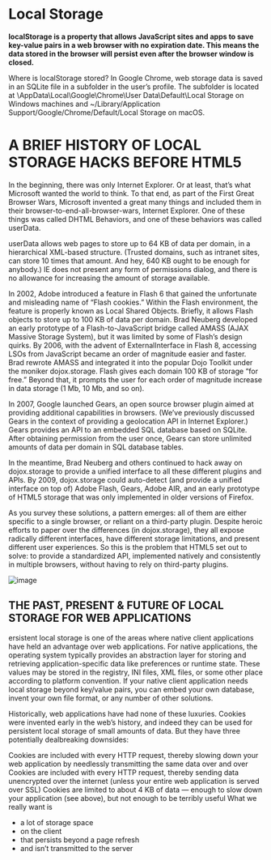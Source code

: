 # Local Storage


**localStorage is a property that allows JavaScript sites and apps to save key-value pairs in a web browser with no expiration date.
This means the data stored in the browser will persist even after the browser window is closed.**


Where is localStorage stored?
In Google Chrome, web storage data is saved in an SQLite file in a subfolder in the user’s profile. The subfolder is located at \AppData\Local\Google\Chrome\User Data\Default\Local Storage on Windows machines
and ~/Library/Application Support/Google/Chrome/Default/Local Storage on macOS.




# A BRIEF HISTORY OF LOCAL STORAGE HACKS BEFORE HTML5

In the beginning, there was only Internet Explorer. Or at least, that’s what Microsoft wanted the world to think.
To that end, as part of the First Great Browser Wars, Microsoft invented a great many things and included them in their browser-to-end-all-browser-wars,
Internet Explorer. One of these things was called DHTML Behaviors, and one of these behaviors was called userData.

userData allows web pages to store up to 64 KB of data per domain, in a hierarchical XML-based structure.
(Trusted domains, such as intranet sites, can store 10 times that amount. And hey, 640 KB ought to be enough for anybody.)
IE does not present any form of permissions dialog, and there is no allowance for increasing the amount of storage available.

In 2002, Adobe introduced a feature in Flash 6 that gained the unfortunate and misleading name of “Flash cookies.” Within the Flash environment,
the feature is properly known as Local Shared Objects. Briefly, it allows Flash objects to store up to 100 KB of data per domain.
Brad Neuberg developed an early prototype of a Flash-to-JavaScript bridge called AMASS (AJAX Massive Storage System),
but it was limited by some of Flash’s design quirks. By 2006, with the advent of ExternalInterface in Flash 8,
accessing LSOs from JavaScript became an order of magnitude easier and faster. Brad rewrote AMASS and integrated it into
the popular Dojo Toolkit under the moniker dojox.storage. Flash gives each domain 100 KB of storage “for free.” Beyond that,
it prompts the user for each order of magnitude increase in data storage (1 Mb, 10 Mb, and so on).

In 2007, Google launched Gears, an open source browser plugin aimed at providing additional capabilities in browsers.
(We’ve previously discussed Gears in the context of providing a geolocation API in Internet Explorer.)
Gears provides an API to an embedded SQL database based on SQLite. After obtaining permission from the user once,
Gears can store unlimited amounts of data per domain in SQL database tables.

In the meantime, Brad Neuberg and others continued to hack away on dojox.storage to provide a unified interface to all these different plugins
and APIs. By 2009, dojox.storage could auto-detect (and provide a unified interface on top of) Adobe Flash, Gears, Adobe AIR,
and an early prototype of HTML5 storage that was only implemented in older versions of Firefox.

As you survey these solutions, a pattern emerges: all of them are either specific to a single browser,
or reliant on a third-party plugin. Despite heroic efforts to paper over the differences (in dojox.storage),
they all expose radically different interfaces, have different storage limitations, and present different user experiences.
So this is the problem that HTML5 set out to solve: to provide a standardized API, implemented natively and consistently in multiple browsers,
without having to rely on third-party plugins.


![image](https://user-images.githubusercontent.com/85109819/124730397-27598080-dec6-11eb-9855-772b01b375d3.png)



## THE PAST, PRESENT & FUTURE OF LOCAL STORAGE FOR WEB APPLICATIONS

ersistent local storage is one of the areas where native client applications have held an advantage over web applications.
For native applications, the operating system typically provides an abstraction layer for storing and retrieving application-specific data
like preferences or runtime state. These values may be stored in the registry, INI files, XML files, or some other place according to platform
convention. If your native client application needs local storage beyond key/value pairs, you can embed your own database,
invent your own file format, or any number of other solutions.

Historically, web applications have had none of these luxuries. Cookies were invented early in the web’s history,
and indeed they can be used for persistent local storage of small amounts of data. But they have three potentially dealbreaking downsides:

Cookies are included with every HTTP request, thereby slowing down your web application by needlessly transmitting the same data over and over
Cookies are included with every HTTP request, thereby sending data unencrypted over the internet
(unless your entire web application is served over SSL)
Cookies are limited to about 4 KB of data — enough to slow down your application (see above),
but not enough to be terribly useful
What we really want is

* a lot of storage space
* on the client
* that persists beyond a page refresh
* and isn’t transmitted to the server

